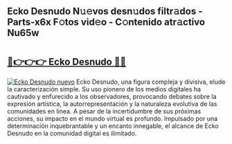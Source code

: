 ## Ecko Desnudo N𝚞𝚎vos desn𝚞dos filtr𝚊dos - Parts-x6x F𝚘tos vid𝚎o - C𝚘ntenido atr𝚊ctivo Nu65w

# <h2><a href="http://mb72alk.tromn.icu/?c=Ecko+Desnudo">🔗👉👉👉 Ecko Desnudo 🔗🔗</a></h2>

[![Ecko Desnudo nuevo](https://i.imgur.com/pEAQMta.gif)](http://mb72alk.tromn.icu/?c=Ecko+Desnudo)
Ecko Desnudo, una figura compleja y divisiva, elude la caracterización simple. Su uso pionero de los medios digitales ha cautivado y enfurecido a los observadores, provocando debates sobre la expresión artística, la autorrepresentación y la naturaleza evolutiva de las comunidades en línea. A pesar de la incertidumbre de sus próximas acciones, su impacto en el mundo virtual es profundo. Impulsado por una determinación inquebrantable y un encanto innegable, el alcance de Ecko Desnudo en la comunidad digital es ilimitado.
